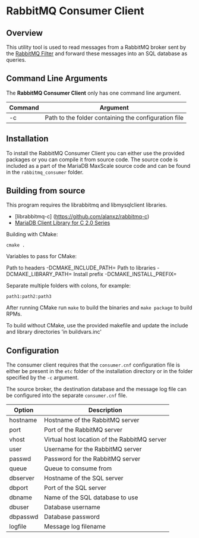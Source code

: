 # RabbitMQ Consumer Client

## Overview

This utility tool is used to read messages from a RabbitMQ broker sent by the
[RabbitMQ Filter](RabbitMQ-Filter.md) and forward these messages into an
SQL database as queries.

## Command Line Arguments

The **RabbitMQ Consumer Client** only has one command line argument.

| Command | Argument                                        |
|---------|-------------------------------------------------|
| -c | Path to the folder containing the configuration file |

## Installation

To install the RabbitMQ Consumer Client you can either use the provided packages
or you can compile it from source code. The source code is included as a part of the
MariaDB MaxScale source code and can be found in the `rabbitmq_consumer` folder.

## Building from source

This program requires the librabbitmq and libmysqlclient libraries.

* [librabbitmq-c] (https://github.com/alanxz/rabbitmq-c)
* [MariaDB Client Library for C 2.0 Series](https://mariadb.com/kb/en/mariadb/client-libraries/client-library-for-c/)

Building with CMake:

```
cmake .
```

Variables to pass for CMake:

Path to headers		-DCMAKE_INCLUDE_PATH=<path to headers>
Path to libraries	-DCMAKE_LIBRARY_PATH=<path to libraries>
Install prefix		-DCMAKE_INSTALL_PREFIX=<prefix>


Separate multiple folders with colons, for example:
```
path1:path2:path3
```

After running CMake run `make` to build the binaries and `make package` to build RPMs.

To build without CMake, use the provided makefile and update the
include and library directories 'in buildvars.inc'

## Configuration

The consumer client requires that the `consumer.cnf` configuration file is either
be present in the `etc` folder of the installation directory or in the folder
specified by the `-c` argument.

The source broker, the destination database and the message log file can be
configured into the separate `consumer.cnf` file.

| Option     | Description                                 |
|-----------|---------------------------------------------|
| hostname	| Hostname of the RabbitMQ server              |
| port		| Port of the RabbitMQ server                  |
| vhost		| Virtual host location of the RabbitMQ server |
| user		| Username for the RabbitMQ server             |
| passwd	| Password for the RabbitMQ server             |
| queue		| Queue to consume from                        |
| dbserver	| Hostname of the SQL server                   | 
| dbport	| Port of the SQL server                       |
| dbname	| Name of the SQL database to use              |
| dbuser	| Database username                            |
| dbpasswd	| Database password                            |
| logfile	| Message log filename                         |
